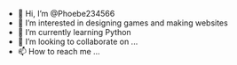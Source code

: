 - 👋 Hi, I’m @Phoebe234566
- 👀 I’m interested in designing games and making websites
- 🌱 I’m currently learning Python
- 💞️ I’m looking to collaborate on ...
- 📫 How to reach me ...

<!---
Phoebe234566/Phoebe234566 is a ✨ special ✨ repository because its `README.md` (this file) appears on your GitHub profile.
You can click the Preview link to take a look at your changes.
--->
